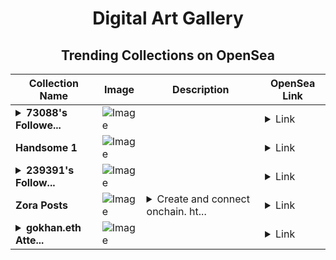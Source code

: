 <div align="center">

# Digital Art Gallery

## Trending Collections on OpenSea

| Collection Name                       | Image                                                                                     | Description                       | OpenSea Link                                                                                          |
|---------------------------------------|-------------------------------------------------------------------------------------------|-----------------------------------|--------------------------------------------------------------------------------------------------------|
| **<details><summary>73088's Followe...</summary>73088's Follower</details>** | ![Image](https://i.seadn.io/s/raw/files/19f9f090920392cc3650cbdf4361755b.png?w=500&auto=format?w=200&auto=format) |  | <details><summary>Link</summary>[73088's Follower](https://opensea.io/collection/73088-s-follower)</details> |
| **Handsome 1** | ![Image](https://i.seadn.io/s/raw/files/6c642455b258a9eff34f441d8ace2f53.jpg?w=500&auto=format?w=200&auto=format) |  | <details><summary>Link</summary>[Handsome 1](https://opensea.io/collection/handsome-1-3)</details> |
| **<details><summary>239391's Follow...</summary>239391's Follower</details>** | ![Image](https://i.seadn.io/s/raw/files/19f9f090920392cc3650cbdf4361755b.png?w=500&auto=format?w=200&auto=format) |  | <details><summary>Link</summary>[239391's Follower](https://opensea.io/collection/239391-s-follower)</details> |
| **Zora Posts** | ![Image](https://i.seadn.io/s/raw/files/e879feb3e9904ff29943905fca8b22f8.jpg?w=500&auto=format?w=200&auto=format) | <details><summary>Create and connect onchain. ht...</summary>Create and connect onchain. https://zora.co</details> | <details><summary>Link</summary>[Zora Posts](https://opensea.io/collection/zora-posts-882)</details> |
| **<details><summary>gokhan.eth Atte...</summary>gokhan.eth Attention</details>** | ![Image](https://i.seadn.io/s/raw/files/e367d52013aa66603a0793eefef65a8b.png?w=500&auto=format?w=200&auto=format) |  | <details><summary>Link</summary>[gokhan.eth Attention](https://opensea.io/collection/gokhan-eth-attention)</details> |

</div>
